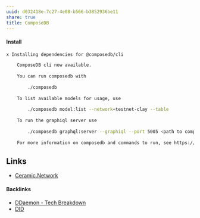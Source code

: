 ```yaml
---
uuid: d032418e-7c27-4e08-b566-b3852936be11
share: true
title: ComposeDB
---
```

#### Install

``` bash
x Installing dependencies for @composedb/cli

    ComposeDB cli now available.
    
    You can run composedb with
    
        ./composedb
    
    To list available models for usage, use
    
        ./composedb model:list --network=testnet-clay --table
    
    To run the graphiql server use
    
        ./composedb graphql:server --graphiql --port 5005 <path to compiled composite>
        
    For more information on composedb and commands to run, see https://composedb.js.org/docs/0.4.x/first-composite
```

## Links

* [Ceramic.Network](../f17aad08-7db3-4f8c-a089-50de55a4085e)

#### Backlinks

* [DDaemon - Tech Breakdown](/457c6a22-361f-4b4b-9867-809c7c6d0316)
* [DID](/4bc51a58-a746-42df-ab29-b8deb14682ae)